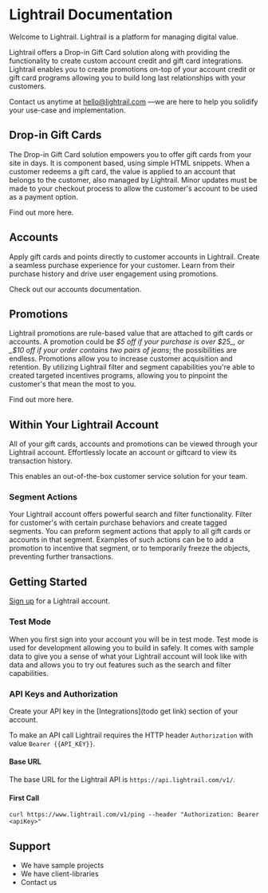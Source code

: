 # Lightrail Documentation
Welcome to Lightrail. Lightrail is a platform for managing digital value.

Lightrail offers a Drop-in Gift Card solution along with providing the functionality to create custom account credit and gift card integrations. Lightrail enables you to create promotions on-top of your account credit or gift card programs allowing you to build long last relationships with your customers.

Contact us anytime at hello@lightrail.com —we are here to help you solidify your use-case and implementation.

## Drop-in Gift Cards
The Drop-in Gift Card solution empowers you to offer gift cards from your site in days. It is component based, using simple HTML snippets.
When a customer redeems a gift card, the value is applied to an account that belongs to the customer, also managed by Lightrail.
Minor updates must be made to your checkout process to allow the customer's account to be used as a payment option.

Find out more here.

## Accounts
Apply gift cards and points directly to customer accounts in Lightrail. 
Create a seamless purchase experience for your customer.
Learn from their purchase history and drive user engagement using promotions.

Check out our accounts documentation.

## Promotions
Lightrail promotions are rule-based value that are attached to gift cards or accounts.
A promotion could be _$5 off if your purchase is over $25_, or _$10 off if your order contains two pairs of jeans_; the possibilities are endless. 
Promotions allow you to increase customer acquisition and retention. 
By utilizing Lightrail filter and segment capabilities you're able to created targeted incentives programs, allowing you to pinpoint the customer's that mean the most to you. 

Find out more here.

## Within Your Lightrail Account
All of your gift cards, accounts and promotions can be viewed through your Lightrail account. Effortlessly locate an account or giftcard to view its transaction history. 

This enables an out-of-the-box customer service solution for your team.  

### Segment Actions
Your Lightrail account offers powerful search and filter functionality. 
Filter for customer's with certain purchase behaviors and create tagged segments. You can preform segment actions that apply to all gift cards or accounts in that segment. Examples of such actions can be to add a promotion to incentive that segment, or to temporarily freeze the objects, preventing further transactions.      

## Getting Started
[Sign up](https://www.lightrail.com/app/#/register) for a Lightrail account. 

### Test Mode
When you first sign into your account you will be in test mode. Test mode is used for development allowing you to build in safely. It comes with sample data to give you a sense of what your Lightrail account will look like with data and allows you to try out features such as the search and filter capabilities. 

### API Keys and Authorization
Create your API key in the [Integrations](todo get link) section of your account. 

To make an API call Lightrail requires the HTTP header `Authorization` with value `Bearer {{API_KEY}}`.

#### Base URL
The base URL for the Lightrail API is `https://api.lightrail.com/v1/`.

#### First Call
```curl https://www.lightrail.com/v1/ping --header "Authorization: Bearer <apiKey>"```

## Support
- We have sample projects
- We have client-libraries
- Contact us

